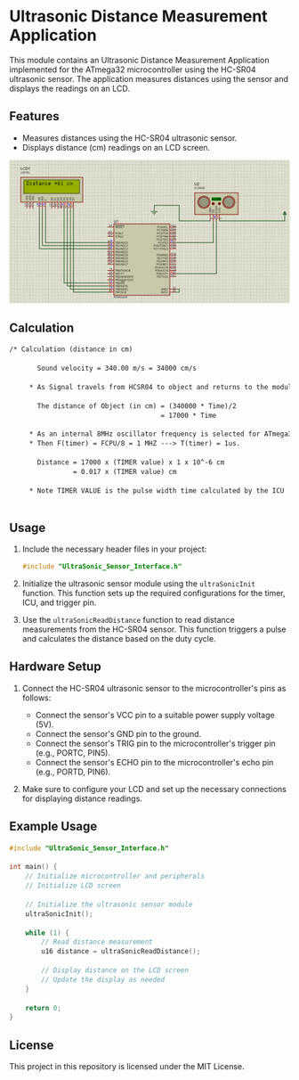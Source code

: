 
# Ultrasonic Distance Measurement Application

This module contains an Ultrasonic Distance Measurement Application implemented for the ATmega32 microcontroller using the HC-SR04 ultrasonic sensor. The application measures distances using the sensor and displays the readings on an LCD.

## Features

- Measures distances using the HC-SR04 ultrasonic sensor.
- Displays distance (cm) readings on an LCD screen.


![Simulation overview](Image/Proteus_image.png)

## Calculation

````txt
/* Calculation (distance in cm)

       Sound velocity = 340.00 m/s = 34000 cm/s

     * As Signal travels from HCSR04 to object and returns to the module HCSR04

	   The distance of Object (in cm) = (340000 * Time)/2
                                      = 17000 * Time

	 * As an internal 8MHz oscillator frequency is selected for ATmega32, with Prescaler F_CPU/8 for timer frequency.
	 * Then F(timer) = FCPU/8 = 1 MHZ ---> T(timer) = 1us.

	   Distance = 17000 x (TIMER value) x 1 x 10^-6 cm
                = 0.017 x (TIMER value) cm

	 * Note TIMER VALUE is the pulse width time calculated by the ICU
	
````


## Usage

1. Include the necessary header files in your project:

   ```c
   #include "UltraSonic_Sensor_Interface.h"
   ```

2. Initialize the ultrasonic sensor module using the `ultraSonicInit` function. This function sets up the required configurations for the timer, ICU, and trigger pin.

3. Use the `ultraSonicReadDistance` function to read distance measurements from the HC-SR04 sensor. This function triggers a pulse and calculates the distance based on the duty cycle.

## Hardware Setup

1. Connect the HC-SR04 ultrasonic sensor to the microcontroller's pins as follows:

   - Connect the sensor's VCC pin to a suitable power supply voltage (5V).
   - Connect the sensor's GND pin to the ground.
   - Connect the sensor's TRIG pin to the microcontroller's trigger pin (e.g., PORTC, PIN5).
   - Connect the sensor's ECHO pin to the microcontroller's echo pin (e.g., PORTD, PIN6).

2. Make sure to configure your LCD and set up the necessary connections for displaying distance readings.

## Example Usage

```c
#include "UltraSonic_Sensor_Interface.h"

int main() {
    // Initialize microcontroller and peripherals
    // Initialize LCD screen

    // Initialize the ultrasonic sensor module
    ultraSonicInit();

    while (1) {
        // Read distance measurement
        u16 distance = ultraSonicReadDistance();

        // Display distance on the LCD screen
        // Update the display as needed
    }

    return 0;
}
```

## License

This project in this repository is licensed under the MIT License.




